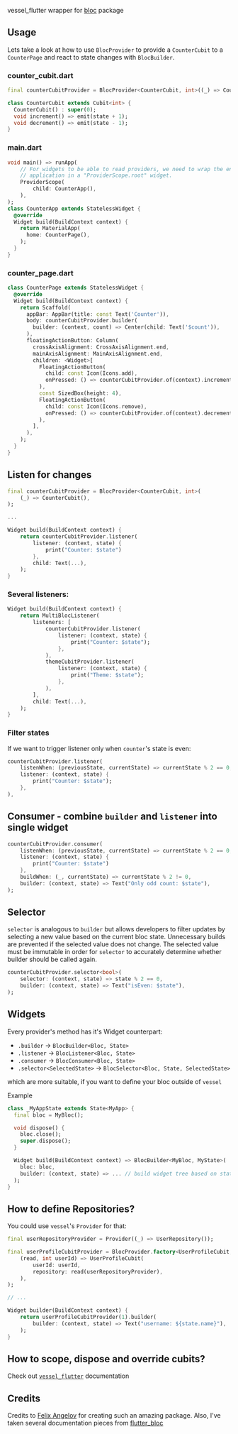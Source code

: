 vessel_flutter wrapper for [bloc](https://github.com/felangel/bloc) package

## Usage

Lets take a look at how to use `BlocProvider` to provide a `CounterCubit` to a `CounterPage` and react to state changes with `BlocBuilder`.

### counter_cubit.dart

```dart
final counterCubitProvider = BlocProvider<CounterCubit, int>((_) => CounterCubit());

class CounterCubit extends Cubit<int> {
  CounterCubit() : super(0);
  void increment() => emit(state + 1);
  void decrement() => emit(state - 1);
}
```

### main.dart

```dart
void main() => runApp(
    // For widgets to be able to read providers, we need to wrap the entire
    // application in a "ProviderScope.root" widget.
    ProviderScope(
        child: CounterApp(),
    ),
);
class CounterApp extends StatelessWidget {
  @override
  Widget build(BuildContext context) {
    return MaterialApp(
      home: CounterPage(),
    );
  }
}
```

### counter_page.dart

```dart
class CounterPage extends StatelessWidget {
  @override
  Widget build(BuildContext context) {
    return Scaffold(
      appBar: AppBar(title: const Text('Counter')),
      body: counterCubitProvider.builder(
        builder: (context, count) => Center(child: Text('$count')),
      ),
      floatingActionButton: Column(
        crossAxisAlignment: CrossAxisAlignment.end,
        mainAxisAlignment: MainAxisAlignment.end,
        children: <Widget>[
          FloatingActionButton(
            child: const Icon(Icons.add),
            onPressed: () => counterCubitProvider.of(context).increment(),
          ),
          const SizedBox(height: 4),
          FloatingActionButton(
            child: const Icon(Icons.remove),
            onPressed: () => counterCubitProvider.of(context).decrement(),
          ),
        ],
      ),
    );
  }
}
```


## Listen for changes

```dart
final counterCubitProvider = BlocProvider<CounterCubit, int>(
    (_) => CounterCubit(),
);

...

Widget build(BuildContext context) {
    return counterCubitProvider.listener(
        listener: (context, state) {
            print("Counter: $state")
        },
        child: Text(...),
    );
}
```

### Several listeners:
```dart
Widget build(BuildContext context) {
    return MultiBlocListener(
        listeners: [
            counterCubitProvider.listener(
                listener: (context, state) {
                    print("Counter: $state");
                },
            ),
            themeCubitProvider.listener(
                listener: (context, state) {
                    print("Theme: $state");
                },
            ),
        ],
        child: Text(...),
    );
}
```

### Filter states
If we want to trigger listener only when `counter`'s state is even:
```dart
counterCubitProvider.listener(
    listenWhen: (previousState, currentState) => currentState % 2 == 0,
    listener: (context, state) {
        print("Counter: $state");
    },
),
```

## Consumer - combine `builder` and `listener` into single widget
```dart
counterCubitProvider.consumer(
    listenWhen: (previousState, currentState) => currentState % 2 == 0,
    listener: (context, state) {
        print("Counter: $state")
    },
    buildWhen: (_, currentState) => currentState % 2 != 0,
    builder: (context, state) => Text("Only odd count: $state"),
);
```

## Selector
`selector` is analogous to `builder` but allows developers to filter updates by selecting a new value based on the current bloc state. Unnecessary builds are prevented if the selected value does not change. The selected value must be immutable in order for `selector` to accurately determine whether builder should be called again.

```dart
counterCubitProvider.selector<bool>(
    selector: (context, state) => state % 2 == 0,
    builder: (context, state) => Text("isEven: $state"),
);
```

## Widgets 
Every provider's method has it's Widget counterpart:
* `.builder` -> `BlocBuilder<Bloc, State>`
* `.listener` -> `BlocListener<Bloc, State>`
* `.consumer` -> `BlocConsumer<Bloc, State>`
* `.selector<SelectedState>` -> `BlocSelector<Bloc, State, SelectedState>`

which are more suitable, if you want to define your bloc outside of `vessel`

Example
```dart
class _MyAppState extends State<MyApp> {
  final bloc = MyBloc();

  void dispose() {
    bloc.close();
    super.dispose();
  }

  Widget build(BuildContext context) => BlocBuilder<MyBloc, MyState>(
    bloc: bloc,
    builder: (context, state) => ... // build widget tree based on state
  );
}
```


## How to define Repositories?

You could use `vessel`'s `Provider` for that:
```dart
final userRepositoryProvider = Provider((_) => UserRepository());

final userProfileCubitProvider = BlocProvider.factory<UserProfileCubit, User, int>(
    (read, int userId) => UserProfileCubit(
        userId: userId,
        repository: read(userRepositoryProvider),
    ),
);

// ...

Widget builder(BuildContext context) {
    return userProfileCubitProvider(1).builder(
        builder: (context, state) => Text("username: ${state.name}"),
    );
} 
```

## How to scope, dispose and override cubits?
Check out [`vessel_flutter`](https://github.com/AlexanderFarkas/vessel/tree/main/packages/vessel_flutter) documentation

## Credits 
Credits to [Felix Angelov](https://github.com/felangel) for creating such an amazing package.
Also, I've taken several documentation pieces from [flutter_bloc](https://pub.dev/packages/flutter_bloc)